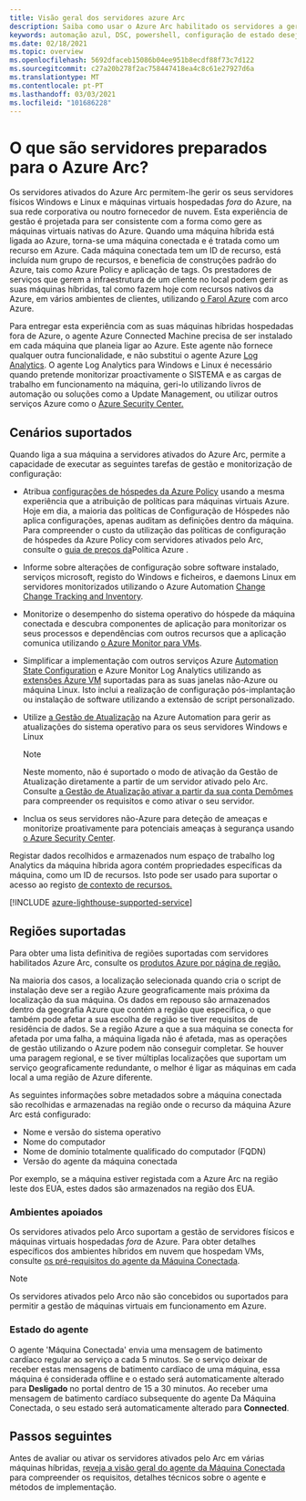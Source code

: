 ```yaml
---
title: Visão geral dos servidores azure Arc
description: Saiba como usar o Azure Arc habilitado os servidores a gerir servidores hospedados fora do Azure como um recurso Azure.
keywords: automação azul, DSC, powershell, configuração de estado desejada, gestão de atualização, rastreio de alterações, inventário, runbooks, python, gráfico, híbrido
ms.date: 02/18/2021
ms.topic: overview
ms.openlocfilehash: 5692dfaceb15086b04ee951b8ecdf88f73c7d122
ms.sourcegitcommit: c27a20b278f2ac758447418ea4c8c61e27927d6a
ms.translationtype: MT
ms.contentlocale: pt-PT
ms.lasthandoff: 03/03/2021
ms.locfileid: "101686228"
---
```

# <a name="what-is-azure-arc-enabled-servers"></a>O que são servidores preparados para o Azure Arc?

Os servidores ativados do Azure Arc permitem-lhe gerir os seus servidores físicos Windows e Linux e máquinas virtuais hospedadas *fora* do Azure, na sua rede corporativa ou noutro fornecedor de nuvem. Esta experiência de gestão é projetada para ser consistente com a forma como gere as máquinas virtuais nativas do Azure. Quando uma máquina híbrida está ligada ao Azure, torna-se uma máquina conectada e é tratada como um recurso em Azure. Cada máquina conectada tem um ID de recurso, está incluída num grupo de recursos, e beneficia de construções padrão do Azure, tais como Azure Policy e aplicação de tags. Os prestadores de serviços que gerem a infraestrutura de um cliente no local podem gerir as suas máquinas híbridas, tal como fazem hoje com recursos nativos da Azure, em vários ambientes de clientes, utilizando [o Farol Azure](../../lighthouse/how-to/manage-hybrid-infrastructure-arc.md) com arco Azure.

Para entregar esta experiência com as suas máquinas híbridas hospedadas fora de Azure, o agente Azure Connected Machine precisa de ser instalado em cada máquina que planeia ligar ao Azure. Este agente não fornece qualquer outra funcionalidade, e não substitui o agente Azure [Log Analytics](../../azure-monitor/agents/log-analytics-agent.md). O agente Log Analytics para Windows e Linux é necessário quando pretende monitorizar proactivamente o SISTEMA e as cargas de trabalho em funcionamento na máquina, geri-lo utilizando livros de automação ou soluções como a Update Management, ou utilizar outros serviços Azure como o [Azure Security Center.](../../security-center/security-center-introduction.md)

## <a name="supported-scenarios"></a>Cenários suportados

Quando liga a sua máquina a servidores ativados do Azure Arc, permite a capacidade de executar as seguintes tarefas de gestão e monitorização de configuração:

- Atribua [configurações de hóspedes da Azure Policy](../../governance/policy/concepts/guest-configuration.md) usando a mesma experiência que a atribuição de políticas para máquinas virtuais Azure. Hoje em dia, a maioria das políticas de Configuração de Hóspedes não aplica configurações, apenas auditam as definições dentro da máquina. Para compreender o custo da utilização das políticas de configuração de hóspedes da Azure Policy com servidores ativados pelo Arc, consulte o [guia de preços da](https://azure.microsoft.com/pricing/details/azure-policy/)Política Azure .

- Informe sobre alterações de configuração sobre software instalado, serviços microsoft, registo do Windows e ficheiros, e daemons Linux em servidores monitorizados utilizando o Azure Automation [Change Change Tracking and Inventory](../../automation/change-tracking/overview.md).

- Monitorize o desempenho do sistema operativo do hóspede da máquina conectada e descubra componentes de aplicação para monitorizar os seus processos e dependências com outros recursos que a aplicação comunica utilizando [o Azure Monitor para VMs](../../azure-monitor/vm/vminsights-overview.md).

- Simplificar a implementação com outros serviços Azure [Automation State Configuration](../../automation/automation-dsc-overview.md) e Azure Monitor Log Analytics utilizando as [extensões Azure VM](manage-vm-extensions.md) suportadas para as suas janelas não-Azure ou máquina Linux. Isto inclui a realização de configuração pós-implantação ou instalação de software utilizando a extensão de script personalizado.

- Utilize [a Gestão de Atualização](../../automation/update-management/overview.md) na Azure Automation para gerir as atualizações do sistema operativo para os seus servidores Windows e Linux

    > [!NOTE]
    > Neste momento, não é suportado o modo de ativação da Gestão de Atualização diretamente a partir de um servidor ativado pelo Arc. Consulte [a Gestão de Atualização ativar a partir da sua conta Demômes](../../automation/update-management/enable-from-automation-account.md) para compreender os requisitos e como ativar o seu servidor.

- Inclua os seus servidores não-Azure para deteção de ameaças e monitorize proativamente para potenciais ameaças à segurança usando [o Azure Security Center](../../security-center/security-center-introduction.md).

Registar dados recolhidos e armazenados num espaço de trabalho log Analytics da máquina híbrida agora contém propriedades específicas da máquina, como um ID de recursos. Isto pode ser usado para suportar o acesso ao registo [de contexto de recursos.](../../azure-monitor/logs/design-logs-deployment.md#access-mode)

[!INCLUDE [azure-lighthouse-supported-service](../../../includes/azure-lighthouse-supported-service.md)]

## <a name="supported-regions"></a>Regiões suportadas

Para obter uma lista definitiva de regiões suportadas com servidores habilitados Azure Arc, consulte os [produtos Azure por página de região.](https://azure.microsoft.com/global-infrastructure/services/?products=azure-arc)

Na maioria dos casos, a localização selecionada quando cria o script de instalação deve ser a região Azure geograficamente mais próxima da localização da sua máquina. Os dados em repouso são armazenados dentro da geografia Azure que contém a região que especifica, o que também pode afetar a sua escolha de região se tiver requisitos de residência de dados. Se a região Azure a que a sua máquina se conecta for afetada por uma falha, a máquina ligada não é afetada, mas as operações de gestão utilizando o Azure podem não conseguir completar. Se houver uma paragem regional, e se tiver múltiplas localizações que suportam um serviço geograficamente redundante, o melhor é ligar as máquinas em cada local a uma região de Azure diferente.

As seguintes informações sobre metadados sobre a máquina conectada são recolhidas e armazenadas na região onde o recurso da máquina Azure Arc está configurado:

- Nome e versão do sistema operativo
- Nome do computador
- Nome de domínio totalmente qualificado do computador (FQDN)
- Versão do agente da máquina conectada

Por exemplo, se a máquina estiver registada com a Azure Arc na região leste dos EUA, estes dados são armazenados na região dos EUA.

### <a name="supported-environments"></a>Ambientes apoiados

Os servidores ativados pelo Arco suportam a gestão de servidores físicos e máquinas virtuais hospedadas *fora* de Azure. Para obter detalhes específicos dos ambientes híbridos em nuvem que hospedam VMs, consulte [os pré-requisitos do agente da Máquina Conectada](agent-overview.md#supported-environments).

> [!NOTE]
> Os servidores ativados pelo Arco não são concebidos ou suportados para permitir a gestão de máquinas virtuais em funcionamento em Azure.

### <a name="agent-status"></a>Estado do agente

O agente 'Máquina Conectada' envia uma mensagem de batimento cardíaco regular ao serviço a cada 5 minutos. Se o serviço deixar de receber estas mensagens de batimento cardíaco de uma máquina, essa máquina é considerada offline e o estado será automaticamente alterado para **Desligado** no portal dentro de 15 a 30 minutos. Ao receber uma mensagem de batimento cardíaco subsequente do agente Da Máquina Conectada, o seu estado será automaticamente alterado para **Connected**.

## <a name="next-steps"></a>Passos seguintes

Antes de avaliar ou ativar os servidores ativados pelo Arc em várias máquinas híbridas, [reveja a visão geral do agente da Máquina Conectada](agent-overview.md) para compreender os requisitos, detalhes técnicos sobre o agente e métodos de implementação.